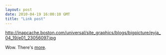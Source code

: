 ```yaml
---
layout: post
date: 2010-04-19 16:00:10 GMT
title: "Link post"
---
```

<http://inapcache.boston.com/universal/site_graphics/blogs/bigpicture/eyja_04_19/e01_23056097.jpg>

Wow.  There's [more](http://www.boston.com/bigpicture/2010/04/more_from_eyjafjallajokull.html).
